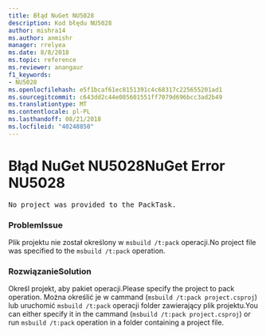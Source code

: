 ```yaml
---
title: Błąd NuGet NU5028
description: Kod błędu NU5028
author: mishra14
ms.author: anmishr
manager: rrelyea
ms.date: 8/8/2018
ms.topic: reference
ms.reviewer: anangaur
f1_keywords:
- NU5028
ms.openlocfilehash: e5f1bcaf61ec8151391c4c68317c225655201ad1
ms.sourcegitcommit: c643dd2c44e085601551ff7079d696bcc3ad2b49
ms.translationtype: MT
ms.contentlocale: pl-PL
ms.lasthandoff: 08/21/2018
ms.locfileid: "40248850"
---
```

# <a name="nuget-error-nu5028"></a><span data-ttu-id="a1f65-103">Błąd NuGet NU5028</span><span class="sxs-lookup"><span data-stu-id="a1f65-103">NuGet Error NU5028</span></span>
<pre>No project was provided to the PackTask.</pre>

### <a name="issue"></a><span data-ttu-id="a1f65-104">Problem</span><span class="sxs-lookup"><span data-stu-id="a1f65-104">Issue</span></span>

<span data-ttu-id="a1f65-105">Plik projektu nie został określony w `msbuild /t:pack` operacji.</span><span class="sxs-lookup"><span data-stu-id="a1f65-105">No project file was specified to the `msbuild /t:pack` operation.</span></span>


### <a name="solution"></a><span data-ttu-id="a1f65-106">Rozwiązanie</span><span class="sxs-lookup"><span data-stu-id="a1f65-106">Solution</span></span>

<span data-ttu-id="a1f65-107">Określ projekt, aby pakiet operacji.</span><span class="sxs-lookup"><span data-stu-id="a1f65-107">Please specify the project to pack operation.</span></span>  <span data-ttu-id="a1f65-108">Można określić je w cammand (`msbuild /t:pack project.csproj`) lub uruchomić `msbuild /t:pack` operacji folder zawierający plik projektu.</span><span class="sxs-lookup"><span data-stu-id="a1f65-108">You can either specify it in the cammand (`msbuild /t:pack project.csproj`) or run `msbuild /t:pack` operation in a folder containing a project file.</span></span>

